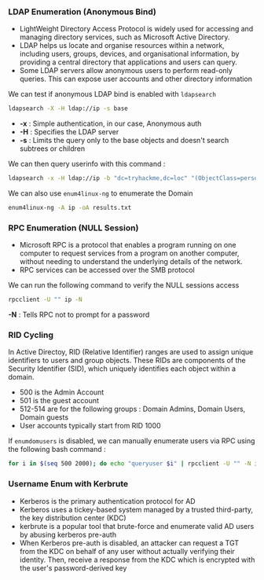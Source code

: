 
### LDAP Enumeration (Anonymous Bind)

- LightWeight Directory Access Protocol is widely used for accessing and managing directory services, such as Microsoft Active Directory. 
- LDAP helps us locate and organise resources within a network, including users, groups, devices, and organisational information, by providing a central directory that applications and users can query. 
- Some LDAP servers allow anonymous users to perform read-only queries. This can expose user accounts and other directory information



We can test if anonymous LDAP bind is enabled with `ldapsearch`

```bash
ldapsearch -X -H ldap://ip -s base
```


- **-x** : Simple authentication, in our case, Anonymous auth
- **-H** : Specifies the LDAP server
- **-s** : Limits the query only to the base objects and doesn't search subtrees or children



We can then query userinfo with this command :

```bash
ldapsearch -x -H ldap://ip -b "dc=tryhackme,dc=loc" "(ObjectClass=person)"
```




We can also use `enum4linux-ng` to enumerate the Domain

```bash
enum4linux-ng -A ip -oA results.txt
```





### RPC Enumeration (NULL Session)

- Microsoft RPC is a protocol that enables a program running on one computer to request services from a program on another computer, without needing to understand the underlying details of the network.
- RPC services can be accessed over the SMB protocol


We can run the following command to verify the NULL sessions access

```bash
rpcclient -U "" ip -N
```


**-N** : Tells RPC not to prompt for a password






### RID Cycling

In Active Directoy, RID (Relative Identifier) ranges are used to assign unique identifiers to users and group objects. These RIDs are components of the Security Identifier (SID), which uniquely identifies each object within a domain. 


- 500 is the Admin Account
- 501 is the guest account
- 512-514 are for the following groups : Domain Admins, Domain Users, Domain guests
- User accounts typically start from RID 1000


If `enumdomusers` is disabled, we can manually enumerate users via RPC using the following bash command :


```bash
for i in $(seq 500 2000); do echo "queryuser $i" | rpcclient -U "" -N ip 2>/dev/null | grep -i "User Name"; done
```






### Username Enum with Kerbrute


- Kerberos is the primary authentication protocol for AD
- Kerberos uses a tickey-based system managed by a trusted third-party, the key distribution center (KDC)
- kerbrute is a popular tool that brute-force and enumerate valid AD users by abusing kerberos pre-auth
- When Kerberos pre-auth is disabled, an attacker can request a TGT from the KDC on behalf of any user without actually verifying their identity. Then, receive a response from the KDC which is encrypted with the user's password-derived key